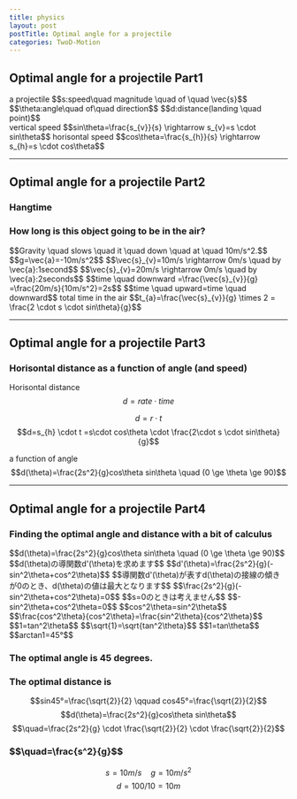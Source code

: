 ```yaml
---
title: physics
layout: post
postTitle: Optimal angle for a projectile
categories: TwoD-Motion
---
```


## Optimal angle for a projectile Part1

<div class="row">
  <div class="col-sm-7">
    <div id="svg01"></div>
  </div>
  <div class="col-sm-5">
  a projectile
  $$s:speed\quad magnitude \quad of \quad \vec{s}$$
  $$\theta:angle\quad of\quad direction$$
  $$d:distance(landing \quad point)$$
  </div>
</div>

<div class="row">
  <div class="col-sm-5">
    <div id="svg02"></div>
  </div>
  <div class="col-sm-7">
    vertical speed
    $$sin\theta=\frac{s_{v}}{s} \rightarrow s_{v}=s \cdot sin\theta$$
    horisontal speed
    $$cos\theta=\frac{s_{h}}{s} \rightarrow s_{h}=s \cdot cos\theta$$
  </div>
</div>


--------

## Optimal angle for a projectile Part2
### Hangtime

<div class="row">
  <div class="col-sm-5">
    <div id="svg03"></div>
  </div>
  <div class="col-sm-7">
    <h3 class="text-gold">
      How long is this object going to be in the air?
    </h3>
    $$Gravity \quad slows \quad it \quad down \quad at \quad 10m/s^2.$$
    $$g=\vec{a}=-10m/s^2$$
    $$\vec{s}_{v}=10m/s \rightarrow 0m/s \quad by \vec{a}:1second$$ 
    $$\vec{s}_{v}=20m/s \rightarrow 0m/s \quad by \vec{a}:2seconds$$
    $$time \quad downward
    =\frac{\vec{s}_{v}}{g}
    =\frac{20m/s}{10m/s^2}=2s$$
    $$time \quad upward=time \quad downward$$
    total time in the air
    $$t_{a}=\frac{\vec{s}_{v}}{g} \times 2 
    = \frac{2 \cdot s \cdot sin\theta}{g}$$
  </div>
</div>

------

## Optimal angle for a projectile Part3
### Horisontal distance as a function of angle (and speed)

Horisontal distance
$$d = rate \cdot time$$

$$d=r \cdot t$$
$$d=s_{h} \cdot t
=s\cdot cos\theta \cdot \frac{2\cdot s \cdot sin\theta}{g}$$

a function of angle
$$d(\theta)=\frac{2s^2}{g}cos\theta sin\theta 
\quad (0 \ge \theta \ge 90)$$

-------

## Optimal angle for a projectile Part4
### Finding the optimal angle and distance with a bit of calculus

<div class="row">
  <div class="col-sm-5">
    <div id="svg04"></div>
  </div>
  <div class="col-sm-7">
  $$d(\theta)=\frac{2s^2}{g}cos\theta sin\theta 
  \quad (0 \ge \theta \ge 90)$$
  $$d(\theta)の導関数d'(\theta)を求めます$$
  $$d'(\theta)=\frac{2s^2}{g}(-sin^2\theta+cos^2\theta)$$
  $$導関数d'(\theta)が表すd(\theta)の接線の傾きが0のとき、d(\theta)の値は最大となります$$
  $$\frac{2s^2}{g}(-sin^2\theta+cos^2\theta)=0$$
  $$s=0のときは考えません$$
  $$-sin^2\theta+cos^2\theta=0$$
  $$cos^2\theta=sin^2\theta$$
  $$\frac{cos^2\theta}{cos^2\theta}=\frac{sin^2\theta}{cos^2\theta}$$
  $$1=tan^2\theta$$
  $$\sqrt{1}=\sqrt{tan^2\theta}$$
  $$1=tan\theta$$
  $$arctan1=45°$$
  <h3 class="text-gold">
    The optimal angle is 45 degrees.
  </h3>
  <h3>
    The optimal distance is 
  </h3>

  $$sin45°=\frac{\sqrt{2}}{2} \qquad cos45°=\frac{\sqrt{2}}{2}$$
  $$d(\theta)=\frac{2s^2}{g}cos\theta sin\theta$$
  $$\quad=\frac{2s^2}{g} \cdot \frac{\sqrt{2}}{2} \cdot \frac{\sqrt{2}}{2}$$
  <h3>
  $$\quad=\frac{s^2}{g}$$
  </h3>


  $$s=10m/s \quad g=10m/s^2$$
  $$d=100/10=10m$$
  </div>
</div>


<script type="text/javascript" src="http://cdn.mathjax.org/mathjax/latest/MathJax.js?config=TeX-AMS-MML_SVG"></script>
<script src="http://d3js.org/d3.v3.min.js" charset="utf-8"></script>

<script>

  var pi = Math.PI;
  var aDegree = pi/180;
  
  // Point Object
  function Point(x, y){
    this.x = x;
    this.y = y;
    return this;
  };

  var endPoint = new Point();
 
  var x0 = y0 = 0;
  /* ベクトル線　描画関数　*/
  function drawVector(svg,x0,y0,angles,length,xScale,yScale,color){

    var vectorData = [];
    var radians = angles * aDegree;
    var radians1 = pi + radians + pi/6;
    var radians2 = pi + radians - pi/6;
    var arrowHead = 10/(xScale(1)-xScale(0));

    // 終点の座標
    endPoint.x = Math.cos(radians)*length+x0;
    endPoint.y = Math.sin(radians)*length+y0;
 

    vectorData.push(new Point(x0,y0));
    vectorData.push(new Point(endPoint.x,endPoint.y));
    vectorData.push(new Point(
      endPoint.x+Math.cos(radians1)*arrowHead,
      endPoint.y+Math.sin(radians1)*arrowHead
      ));
    vectorData.push(new Point(endPoint.x,endPoint.y));
    vectorData.push(new Point(
      endPoint.x+Math.cos(radians2)*arrowHead,
      endPoint.y+Math.sin(radians2)*arrowHead
      ));

    var vectorArrow = d3.svg.line()
        .x(function(d) { return xScale(d.x); })
        .y(function(d) { return yScale(d.y); })
        .interpolate("linear");

    svg.append("path")
          .attr("d", vectorArrow(vectorData))
          .attr("stroke", function(){return color})
          .attr("class","vector")
          .attr("stroke-width", 2)
          .attr("fill", "none");   

  };


  var x1,y1,x2,y2;

  /* 2点間　ベクトル線　描画関数　*/
  function drawVectorB(svg,x1,y1,x2,y2,xScale,yScale,color){

    var vectorData = [];
    var radians = Math.atan2(y2-y1,x2-x1);
    var radians1 = pi + radians + pi/6;
    var radians2 = pi + radians - pi/6;
    var arrowHead = 10/(xScale(1)-xScale(0)); // length of arrow head

    vectorData.push(new Point(x1,y1));
    vectorData.push(new Point(x2,y2));
    vectorData.push(new Point(
      x2 + Math.cos(radians1)*arrowHead,
      y2 + Math.sin(radians1)*arrowHead
      ));
    vectorData.push(new Point(x2,y2));
    vectorData.push(new Point(
      x2+Math.cos(radians2)*arrowHead,
      y2+Math.sin(radians2)*arrowHead
      ));

    var vectorArrow = d3.svg.line()
        .x(function(d) { return xScale(d.x); })
        .y(function(d) { return yScale(d.y); })
        .interpolate("linear");

    svg.append("path")
          .attr("d", vectorArrow(vectorData))
          .attr("stroke", function(){return color})
          .attr("class","vector")
          .attr("stroke-width", 2)
          .attr("fill", "none");   
 
  };

  /* 2点間　線　描画関数　*/
  function drawLine(svg,x1,y1,x2,y2,xScale,yScale,color){

    svg.append("line")
          .attr("x1", function(){return xScale(x1)})
          .attr("y1", function(){return yScale(y1)})
          .attr("x2", function(){return xScale(x2)})
          .attr("y2", function(){return yScale(y2)})        
          .attr("stroke", function(){return color})
          .attr("class","line")
          .attr("stroke-width", 2)
          .attr("fill", "none");   
 
  };

  /* path　描画関数　*/
  function drawPath(svg,data,xScale,yScale,color){

    var pathData = data;

    var path = d3.svg.line()
        .x(function(d) { return xScale(d.x); })
        .y(function(d) { return yScale(d.y); })
        .interpolate("linear");

    svg.append("path")
          .attr("d", path(data))
          .attr("stroke", function(){return color})
          .attr("class","path")
          .attr("stroke-width", 2)
          .attr("fill", "none");   
 
  };


  var height = 450;
  var width = 500;
  

/** projectile with ordered set notation */
  var svg01 = d3.select("#svg01")
                .append("svg")
                .attr("height",300)
                .attr("width",600)
                .style("background","black");

  var xScale01 = d3.scale.linear()
                       .domain([0,50])
                       .range([50,550]);
  
  var yScale01 = d3.scale.linear()
                       .domain([20,0])
                       .range([50,250]);                       

  // x axis
  drawVector(svg01,0,0,0,50,xScale01,yScale01,"#ccc");
  // y axis
  drawVector(svg01,0,0,90,20,xScale01,yScale01,"#ccc");
  // s vector
  drawVector(svg01,0,0,45,10,xScale01,yScale01,"#f00");

  // projectile path
  var pathData01 = [];
  var px,py;

  for (var i = 0; i < 3; i=i+0.1) {
    px = 20/Math.sqrt(2)*i;
    py = 20/Math.sqrt(2)*i-4.9*i*i;

    pathData01.push(new Point(px,py))
  };

  // path
  drawPath(svg01,pathData01,xScale01,yScale01,"#666");


  var foData01 = [
    {"x":6,"y":15,"text":"$$\\vec{s}$$"},
    {"x":2,"y":7.7,"text":"$$\\theta$$"},
    {"x":40,"y":5,"text":"$$d$$"}
      ];

  svg01.selectAll(".fo01")
  .data(foData01)
  .enter()
  .append("foreignObject")
  .attr("class","fo01")
  .attr("x",function(d){ return xScale01(d.x) })
  .attr("y",function(d){ return yScale01(d.y) })
  .append("xhtml:body")
  .html(function(d){return d.text;})
  .style("position","fixed")
  .style("font-size","1.1em"); 

  var svg02 = d3.select("#svg02")
                .append("svg")
                .attr("height",400)
                .attr("width",400)
                .style("background","black");

  var xScale02 = d3.scale.linear()
                       .domain([0,15])
                       .range([50,350]);
  
  var yScale02 = d3.scale.linear()
                       .domain([15,0])
                       .range([50,350]);                       

  // s vector 
  drawVector(svg02,0,0,45,15,xScale02,yScale02,"#f00");
  // s x vector
  drawVectorB(svg02,0,0,endPoint.x,0,xScale02,yScale02,"#ff0");
  // s y vector
  drawVectorB(svg02,endPoint.x,0,endPoint.x,endPoint.y,xScale02,yScale02,"#ff0");
  drawLine(svg02,endPoint.x-1,0,endPoint.x-1,1,xScale02,yScale02,"#666");
  drawLine(svg02,endPoint.x-1,1,endPoint.x,1,xScale02,yScale02,"#666");

  var foData02 = [
    {"x":4,"y":10,"text":"$$\\vec{s}$$"},
    {"x":2,"y":4,"text":"$$\\theta$$"},
    {"x":11,"y":9,"text":"$$\\vec{s}_{v}$$"},
    {"x":5,"y":2,"text":"$$\\vec{s}_{h}$$"}
      ];

  svg02.selectAll(".fo02")
  .data(foData02)
  .enter()
  .append("foreignObject")
  .attr("class","fo02")
  .attr("x",function(d){ return xScale02(d.x) })
  .attr("y",function(d){ return yScale02(d.y) })
  .append("xhtml:body")
  .html(function(d){return d.text;})
  .style("position","fixed")
  .style("font-size","1.1em"); 

  var svg03 = d3.select("#svg03")
                .append("svg")
                .attr("height",400)
                .attr("width",400)
                .style("background","black");

  var xScale03 = d3.scale.linear()
                       .domain([0,20])
                       .range([50,350]);
  
  var yScale03 = d3.scale.linear()
                       .domain([20,0])
                       .range([50,350]);                       

  // s y vector
  drawVectorB(svg03,5,0,5,10,xScale03,yScale03,"#0f0");
  drawVectorB(svg03,15,0,15,20,xScale03,yScale03,"#0f0");
  // a vector
  drawVectorB(svg03,8,10,8,0,xScale03,yScale03,"#ff0");
  drawVectorB(svg03,18,20,18,10,xScale03,yScale03,"#ff0");
  drawVectorB(svg03,18,10,18,0,xScale03,yScale03,"#ff0");
  drawLine(svg03,0,0,20,0,xScale03,yScale03,"#fff");

  var foData03 = [
    {"x":2,"y":15,"text":"10m/s"},
    {"x":12,"y":24,"text":"20m/s"},
    {"x":10,"y":10,"text":"1s"},
    {"x":20,"y":20,"text":"2s"},
    {"x":-1,"y":3,"text":"0"}
      ];

  svg03.selectAll(".fo03")
  .data(foData03)
  .enter()
  .append("foreignObject")
  .attr("class","fo03")
  .attr("x",function(d){ return xScale03(d.x) })
  .attr("y",function(d){ return yScale03(d.y) })
  .append("xhtml:body")
  .html(function(d){return d.text;})
  .style("position","fixed")
  .style("font-size","1.1em"); 


  var svg04 = d3.select("#svg04")
                .append("svg")
                .attr("height",400)
                .attr("width",400)
                .style("background","black");

  var xScale04 = d3.scale.linear()
                       .domain([0,90])
                       .range([50,350]);
  
  var yScale04 = d3.scale.linear()
                       .domain([10,0])
                       .range([50,350]);                       

  var xAxis04 = d3.svg.axis()
                  .scale(xScale04)
                  .tickValues([0,45,90])
                  .tickPadding(5)
                  .tickFormat(d3.format("d"));

  var xAxis04Group = svg04.append("g")
                      .attr("transform","translate(0,"+ yScale04(0)+")")
                      .attr("stroke","white")
                      .call(xAxis04);   

  var yAxis04 = d3.svg.axis()
                  .scale(yScale04)
                  .orient(["left"])
                  .tickValues([])
                  .tickPadding(0);

  var yAxis04Group = svg04.append("g")
                      .attr("transform","translate(" + xScale04(0) + ",0)")
                      .attr("stroke","white")
                      .call(yAxis04);

  drawLine(svg04,45,0,45,7.5,xScale04,yScale04,"#666");
  drawLine(svg04,0,7.5,90,7.5,xScale04,yScale04,"#00f");

  // projectile path
  var pathData04 = [];
  var px,py;

  for (var i = 0; i <= 90; i++) {
    px = i;
    py = 15*Math.cos(aDegree*i)*Math.sin(aDegree*i);

    pathData04.push(new Point(px,py))
  };

  // path
  drawPath(svg04,pathData04,xScale04,yScale04,"#666");

  var foData04 = [
    {"x":0,"y":13,"text":"$$d(\\theta)$$"},
    {"x":95,"y":2,"text":"$$\\theta$$"}
      ];

  svg04.selectAll(".fo04")
  .data(foData04)
  .enter()
  .append("foreignObject")
  .attr("class","fo04")
  .attr("x",function(d){ return xScale04(d.x) })
  .attr("y",function(d){ return yScale04(d.y) })
  .append("xhtml:body")
  .html(function(d){return d.text;})
  .style("position","fixed")
  .style("font-size","1.1em"); 

</script>
